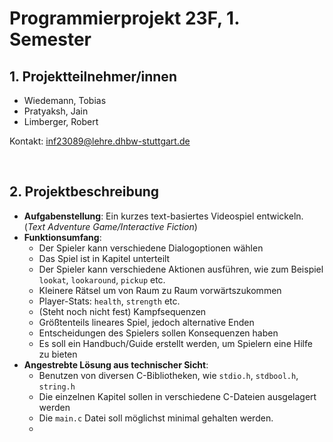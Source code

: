 # Programmierprojekt 23F, 1. Semester

## 1. Projektteilnehmer/innen
- Wiedemann, Tobias
- Pratyaksh, Jain
- Limberger, Robert

Kontakt: inf23089@lehre.dhbw-stuttgart.de

&nbsp;
## 2. Projektbeschreibung

- **Aufgabenstellung**: 
Ein kurzes text-basiertes Videospiel entwickeln. (*Text Adventure Game/Interactive Fiction*)
- **Funktionsumfang**:
	- Der Spieler kann verschiedene Dialogoptionen wählen
	- Das Spiel ist in Kapitel unterteilt
	- Der Spieler kann verschiedene Aktionen ausführen, wie zum Beispiel `lookat`, `lookaround`, `pickup` etc.
	- Kleinere Rätsel um von Raum zu Raum vorwärtszukommen
	- Player-Stats: `health`, `strength` etc.
	- (Steht noch nicht fest) Kampfsequenzen
	- Größtenteils lineares Spiel, jedoch alternative Enden
	- Entscheidungen des Spielers sollen Konsequenzen haben
	- Es soll ein Handbuch/Guide erstellt werden, um Spielern eine Hilfe zu bieten
- **Angestrebte Lösung aus technischer Sicht**:
	- Benutzen von diversen C-Bibliotheken, wie `stdio.h`, `stdbool.h`, `string.h`
	- Die einzelnen Kapitel sollen in verschiedene C-Dateien ausgelagert werden
	- Die `main.c` Datei soll möglichst minimal gehalten werden.
	- 

